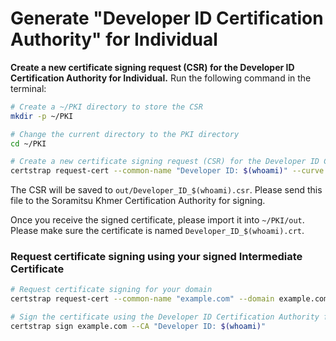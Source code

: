 # Generate "Developer ID Certification Authority" for Individual


**Create a new certificate signing request (CSR) for the Developer ID Certification Authority for Individual.**
Run the following command in the terminal:

```bash
# Create a ~/PKI directory to store the CSR
mkdir -p ~/PKI

# Change the current directory to the PKI directory
cd ~/PKI

# Create a new certificate signing request (CSR) for the Developer ID Certification Authority for Individual
certstrap request-cert --common-name "Developer ID: $(whoami)" --curve "P-384"
```

The CSR will be saved to `out/Developer_ID_$(whoami).csr`. Please send this file to the Soramitsu Khmer Certification Authority for signing.

Once you receive the signed certificate, please import it into `~/PKI/out`. Please make sure the certificate is named `Developer_ID_$(whoami).crt`.

### Request certificate signing using your signed Intermediate Certificate

```bash
# Request certificate signing for your domain
certstrap request-cert --common-name "example.com" --domain example.com --curve "P-384"

# Sign the certificate using the Developer ID Certification Authority for Individual
certstrap sign example.com --CA "Developer ID: $(whoami)"
```
